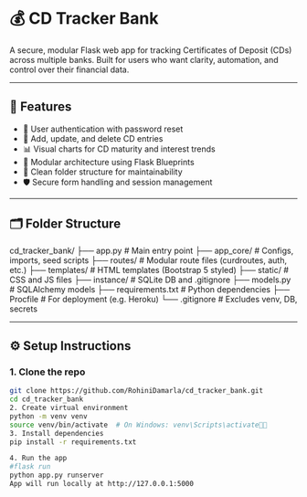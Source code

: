# 💰 CD Tracker Bank

A secure, modular Flask web app for tracking Certificates of Deposit (CDs) across multiple banks. Built for users who want clarity, automation, and control over their financial data.

---

## 🚀 Features

- 🔐 User authentication with password reset
- 🏦 Add, update, and delete CD entries
- 📊 Visual charts for CD maturity and interest trends
- 🧱 Modular architecture using Flask Blueprints
- 📁 Clean folder structure for maintainability
- 🛡️ Secure form handling and session management

---

## 🗂️ Folder Structure
cd_tracker_bank/ ├── app.py                  # Main entry point ├── app_core/               # Configs, imports, seed scripts ├── routes/                 # Modular route files (curdroutes, auth, etc.) ├── templates/              # HTML templates (Bootstrap 5 styled) ├── static/                 # CSS and JS files ├── instance/               # SQLite DB and .gitignore ├── models.py               # SQLAlchemy models ├── requirements.txt        # Python dependencies ├── Procfile                # For deployment (e.g. Heroku) └── .gitignore              # Excludes venv, DB, secrets

---

## ⚙️ Setup Instructions

### 1. Clone the repo

```bash
git clone https://github.com/RohiniDamarla/cd_tracker_bank.git
cd cd_tracker_bank
2. Create virtual environment
python -m venv venv
source venv/bin/activate  # On Windows: venv\Scripts\activate
3. Install dependencies
pip install -r requirements.txt

4. Run the app
#flask run
python app.py runserver
App will run locally at http://127.0.0.1:5000




